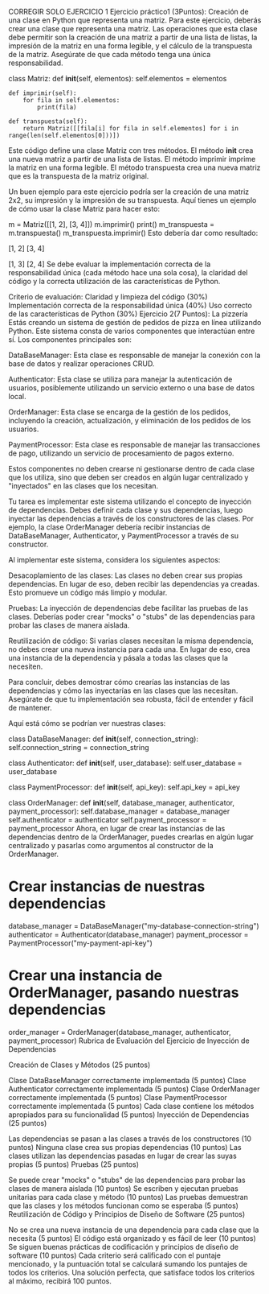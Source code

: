 CORREGIR SOLO EJERCICIO 1
Ejercicio práctico1 (3Puntos): Creación de una clase en Python que representa una matriz.
Para este ejercicio, deberás crear una clase que representa una matriz. Las operaciones que esta clase debe permitir son la creación de una matriz a partir de una lista de listas, la impresión de la matriz en una forma legible, y el cálculo de la transpuesta de la matriz. Asegúrate de que cada método tenga una única responsabilidad.


class Matriz:
    def __init__(self, elementos):
        self.elementos = elementos

    def imprimir(self):
        for fila in self.elementos:
            print(fila)

    def transpuesta(self):
        return Matriz([[fila[i] for fila in self.elementos] for i in range(len(self.elementos[0]))])
Este código define una clase Matriz con tres métodos. El método __init__ crea una nueva matriz a partir de una lista de listas. El método imprimir imprime la matriz en una forma legible. El método transpuesta crea una nueva matriz que es la transpuesta de la matriz original.

Un buen ejemplo para este ejercicio podría ser la creación de una matriz 2x2, su impresión y la impresión de su transpuesta. Aquí tienes un ejemplo de cómo usar la clase Matriz para hacer esto:


m = Matriz([[1, 2], [3, 4]])
m.imprimir()
print()
m_transpuesta = m.transpuesta()
m_transpuesta.imprimir()
Esto debería dar como resultado:


[1, 2]
[3, 4]

[1, 3]
[2, 4]
Se debe evaluar la implementación correcta de la responsabilidad única (cada método hace una sola cosa), la claridad del código y la correcta utilización de las características de Python.

Criterio de evaluación:
Claridad y limpieza del código (30%)
Implementación correcta de la responsabilidad única (40%)
Uso correcto de las características de Python (30%)
Ejercicio 2(7 Puntos): La pizzería
Estás creando un sistema de gestión de pedidos de pizza en línea utilizando Python. Este sistema consta de varios componentes que interactúan entre sí. Los componentes principales son:

DataBaseManager: Esta clase es responsable de manejar la conexión con la base de datos y realizar operaciones CRUD.

Authenticator: Esta clase se utiliza para manejar la autenticación de usuarios, posiblemente utilizando un servicio externo o una base de datos local.

OrderManager: Esta clase se encarga de la gestión de los pedidos, incluyendo la creación, actualización, y eliminación de los pedidos de los usuarios.

PaymentProcessor: Esta clase es responsable de manejar las transacciones de pago, utilizando un servicio de procesamiento de pagos externo.

Estos componentes no deben crearse ni gestionarse dentro de cada clase que los utiliza, sino que deben ser creados en algún lugar centralizado y "inyectados" en las clases que los necesitan.

Tu tarea es implementar este sistema utilizando el concepto de inyección de dependencias. Debes definir cada clase y sus dependencias, luego inyectar las dependencias a través de los constructores de las clases. Por ejemplo, la clase OrderManager debería recibir instancias de DataBaseManager, Authenticator, y PaymentProcessor a través de su constructor.

Al implementar este sistema, considera los siguientes aspectos:

Desacoplamiento de las clases: Las clases no deben crear sus propias dependencias. En lugar de eso, deben recibir las dependencias ya creadas. Esto promueve un código más limpio y modular.

Pruebas: La inyección de dependencias debe facilitar las pruebas de las clases. Deberías poder crear "mocks" o "stubs" de las dependencias para probar las clases de manera aislada.

Reutilización de código: Si varias clases necesitan la misma dependencia, no debes crear una nueva instancia para cada una. En lugar de eso, crea una instancia de la dependencia y pásala a todas las clases que la necesiten.

Para concluir, debes demostrar cómo crearías las instancias de las dependencias y cómo las inyectarías en las clases que las necesitan. Asegúrate de que tu implementación sea robusta, fácil de entender y fácil de mantener.

Aquí está cómo se podrían ver nuestras clases:


class DataBaseManager:
    def __init__(self, connection_string):
        self.connection_string = connection_string

class Authenticator:
    def __init__(self, user_database):
        self.user_database = user_database

class PaymentProcessor:
    def __init__(self, api_key):
        self.api_key = api_key

class OrderManager:
    def __init__(self, database_manager, authenticator, payment_processor):
        self.database_manager = database_manager
        self.authenticator = authenticator
        self.payment_processor = payment_processor
Ahora, en lugar de crear las instancias de las dependencias dentro de la OrderManager, puedes crearlas en algún lugar centralizado y pasarlas como argumentos al constructor de la OrderManager.


# Crear instancias de nuestras dependencias
database_manager = DataBaseManager("my-database-connection-string")
authenticator = Authenticator(database_manager)
payment_processor = PaymentProcessor("my-payment-api-key")

# Crear una instancia de OrderManager, pasando nuestras dependencias
order_manager = OrderManager(database_manager, authenticator, payment_processor)
Rubrica de Evaluación del Ejercicio de Inyección de Dependencias

Creación de Clases y Métodos (25 puntos)

Clase DataBaseManager correctamente implementada (5 puntos)
Clase Authenticator correctamente implementada (5 puntos)
Clase OrderManager correctamente implementada (5 puntos)
Clase PaymentProcessor correctamente implementada (5 puntos)
Cada clase contiene los métodos apropiados para su funcionalidad (5 puntos)
Inyección de Dependencias (25 puntos)

Las dependencias se pasan a las clases a través de los constructores (10 puntos)
Ninguna clase crea sus propias dependencias (10 puntos)
Las clases utilizan las dependencias pasadas en lugar de crear las suyas propias (5 puntos)
Pruebas (25 puntos)

Se puede crear "mocks" o "stubs" de las dependencias para probar las clases de manera aislada (10 puntos)
Se escriben y ejecutan pruebas unitarias para cada clase y método (10 puntos)
Las pruebas demuestran que las clases y los métodos funcionan como se esperaba (5 puntos)
Reutilización de Código y Principios de Diseño de Software (25 puntos)

No se crea una nueva instancia de una dependencia para cada clase que la necesita (5 puntos)
El código está organizado y es fácil de leer (10 puntos)
Se siguen buenas prácticas de codificación y principios de diseño de software (10 puntos)
Cada criterio será calificado con el puntaje mencionado, y la puntuación total se calculará sumando los puntajes de todos los criterios. Una solución perfecta, que satisface todos los criterios al máximo, recibirá 100 puntos.